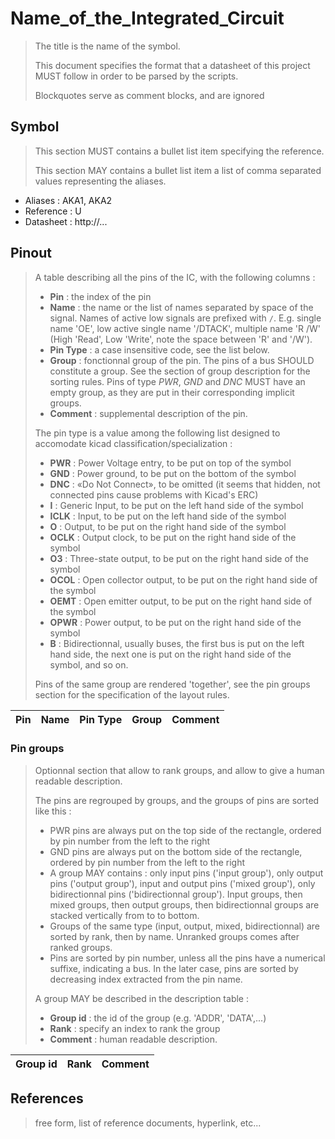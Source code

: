 # Name_of_the_Integrated_Circuit

> The title is the name of the symbol.
>
> This document specifies the format that a datasheet of this project MUST follow in order to be parsed by the scripts.
>
> Blockquotes serve as comment blocks, and are ignored


## Symbol

> This section MUST contains a bullet list item specifying the reference.
>
> This section MAY contains a bullet list item a list of comma separated values representing the aliases.

* Aliases : AKA1, AKA2
* Reference : U
* Datasheet : http://...

## Pinout

> A table describing all the pins of the IC, with the following columns :
>
> * **Pin** : the index of the pin
> * **Name** : the name or the list of names separated by space of the signal. Names of active low signals are prefixed with `/`. E.g. single name 'OE', low active single name '/DTACK', multiple name 'R /W' (High 'Read', Low 'Write', note the space between 'R' and '/W').
> * **Pin Type** : a case insensitive code, see the list below.
> * **Group** : fonctionnal group of the pin. The pins of a bus SHOULD constitute a group. See the section of group description for the sorting rules. Pins of type *PWR*, *GND* and *DNC* MUST have an empty group, as they are put in their corresponding implicit groups.
> * **Comment** : supplemental description of the pin.
>
>
> The pin type is a value among the following list designed to accomodate kicad classification/specialization :
>
> * **PWR** : Power Voltage entry, to be put on top of the symbol
> * **GND** : Power ground, to be put on the bottom of the symbol
> * **DNC** : «Do Not Connect», to be omitted (it seems that hidden, not connected pins cause problems with Kicad's ERC)
> * **I** : Generic Input, to be put on the left hand side of the symbol
> * **ICLK** : Input, to be put on the left hand side of the symbol
> * **O** : Output, to be put on the right hand side of the symbol
> * **OCLK** : Output clock, to be put on the right hand side of the symbol
> * **O3** : Three-state output, to be put on the right hand side of the symbol
> * **OCOL** : Open collector output, to be put on the right hand side of the symbol
> * **OEMT** : Open emitter output, to be put on the right hand side of the symbol
> * **OPWR** : Power output, to be put on the right hand side of the symbol
> * **B** : Bidirectionnal, usually buses, the first bus is put on the left hand side, the next one is put on the right hand side of the symbol, and so on.
>
> Pins of the same group are rendered 'together', see the pin groups section for the specification of the layout rules.


|Pin|Name|Pin Type|Group|Comment|
|---|---|---|---|---|

### Pin groups

> Optionnal section that allow to rank groups, and allow to give a human readable description.
>
> The pins are regrouped by groups, and the groups of pins are sorted like this :
>
> * PWR pins are always put on the top side of the rectangle, ordered by pin number from the left to the right
> * GND pins are always put on the bottom side of the rectangle, ordered by pin number from the left to the right
> * A group MAY contains : only input pins ('input group'), only output pins ('output group'), input and output pins ('mixed group'), only bidirectionnal pins ('bidirectionnal group'). Input groups, then mixed groups, then output groups, then bidirectionnal groups are stacked vertically from to to bottom.
> * Groups of the same type (input, output, mixed, bidirectionnal) are sorted by rank, then by name. Unranked groups comes after ranked groups.
> * Pins are sorted by pin number, unless all the pins have a numerical suffixe, indicating a bus. In the later case, pins are sorted by decreasing index extracted from the pin name.
>
> A group MAY be described in the description table :
>
> * **Group id** : the id of the group (e.g. 'ADDR', 'DATA',...)
> * **Rank** : specify an index to rank the group
> * **Comment** : human readable description.
>
>



|Group id|Rank|Comment|
|---|---|---|


## References

> free form, list of reference documents, hyperlink, etc...
